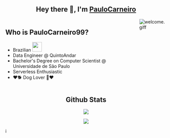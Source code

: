 <h2 align="center">
  <b
    >Hey there 👋, I'm <a href="https://github.com/PauloCarneiro99/">PauloCarneiro</a>
  </b>
</h2>

<div style="display: flex; gap: 20px; align-items: flex-start">
  <div>
    <h2>Who is PauloCarneiro99?</h2>
    <ul>
      <li>
        Brazilian
        <img
          height="30px"
          src="https://images.emojiterra.com/openmoji/v12.2/512px/1f1e7-1f1f7.png"
        />
      </li>
      <li>Data Engineer @ QuintoAndar</li>
      <li>Bachelor's Degree on Computer Scientist @ Universidade de São Paulo</li>
      <li>Serverless Enthusiastic</li>
      <li>❤️🐕 Dog Lover 🐶❤️</li>
    </ul>
  </div>
  <div>
    <img
      alt="welcome.giff"
      src="https://media.giphy.com/media/XD9o33QG9BoMis7iM4/giphy.gif"
    />
  </div>
</div>

<div style="width: 100%">
  <div>
    <h2 align="center"><b>Github Stats</b></h2>
  </div>
  <p align="center">
    <a href="https://github.com/PauloCarneiro99/github-readme-stats">
      <img
        src="https://github-readme-stats.vercel.app/api?username=PauloCarneiro99&&show_icons=true&theme=radical"
      />
    </a>
  </p>
  <p align="center">
    <a href="https://github.com/anuraghazra/github-readme-stats">
      <img
        src="https://github-readme-stats.anuraghazra1.vercel.app/api/top-langs/?username=PauloCarneiro99&layout=compact&theme=radical"
      />
    </a>
  </p>
</div>
i
